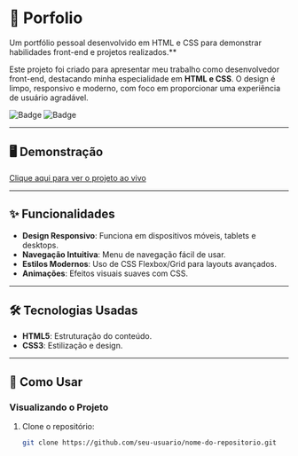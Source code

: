 # 🎨 Porfolio

Um portfólio pessoal desenvolvido em HTML e CSS para demonstrar habilidades front-end e projetos realizados.**

Este projeto foi criado para apresentar meu trabalho como desenvolvedor front-end, destacando minha especialidade em **HTML e CSS**. O design é limpo, responsivo e moderno, com foco em proporcionar uma experiência de usuário agradável.

![Badge](https://img.shields.io/badge/Status-Concluído-green) <!-- Ou Em Desenvolvimento, ou outro status -->
![Badge](https://img.shields.io/badge/Tecnologias-HTML%2FCSS-blue) <!-- Tecnologias usadas -->


---

## 🖥️ Demonstração

[Clique aqui para ver o projeto ao vivo](https://portfolio-demo-ebon.vercel.app/) <!-- Adicione o link do GitHub Pages ou outro deploy -->

---

## ✨ Funcionalidades

- **Design Responsivo**: Funciona em dispositivos móveis, tablets e desktops.
- **Navegação Intuitiva**: Menu de navegação fácil de usar.
- **Estilos Modernos**: Uso de CSS Flexbox/Grid para layouts avançados.
- **Animações**: Efeitos visuais suaves com CSS.

---

## 🛠️ Tecnologias Usadas

- **HTML5**: Estruturação do conteúdo.
- **CSS3**: Estilização e design.

---

## 🚀 Como Usar

### Visualizando o Projeto

1. Clone o repositório:
   ```bash
   git clone https://github.com/seu-usuario/nome-do-repositorio.git

